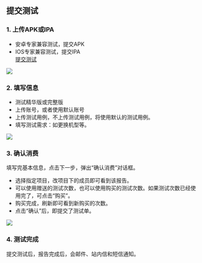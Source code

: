 ## 提交测试


### 1. 上传APK或IPA

- 安卓专家兼容测试，提交APK
- IOS专家兼容测试，提交IPA  
<a targert="_blank" href="http://console.tcecqpoc.fsphere.cn/debug_http/wetest/expert/submit">提交测试</a>  

![](http://imgcache.tcecqpoc.fsphere.cn/image/mc.qcloudimg.com/static/img/175cbe46c7e74c0ae28c2c746f62eeeb/image.png)

### 2. 填写信息  

- 测试精华版或完整版
- 上传账号，或者使用默认账号
- 上传测试用例，不上传测试用例，将使用默认的测试用例。
- 填写测试需求：如更换机型等。

![](http://imgcache.tcecqpoc.fsphere.cn/image/mc.qcloudimg.com/static/img/55e60376bba0eaa7ad08c41948ac9dc8/image.png)


### 3. 确认消费
填写完基本信息，点击下一步，弹出“确认消费”对话框。
  
- 选择指定项目，改项目下的成员即可看到该报告。
- 可以使用赠送的测试次数，也可以使用购买的测试次数。如果测试次数已经使用完了，可点击“购买”。
- 购买完成，刷新即可看到新购买的次数。  
- 点击“确认”后，即提交了测试单。

![](http://imgcache.tcecqpoc.fsphere.cn/image/mc.qcloudimg.com/static/img/98675e1674d1c9e9bda0f59b1b47d5e1/image.png)

### 4. 测试完成

提交测试后，报告完成后，会邮件、站内信和短信通知。



